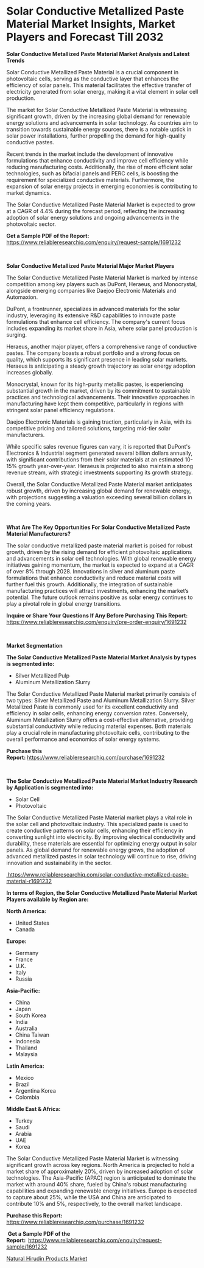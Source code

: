 <p><h1>Solar Conductive Metallized Paste Material Market Insights, Market Players and Forecast Till 2032</h1></p><p><strong>Solar Conductive Metallized Paste Material Market Analysis and Latest Trends</strong></p>
<p><p>Solar Conductive Metallized Paste Material is a crucial component in photovoltaic cells, serving as the conductive layer that enhances the efficiency of solar panels. This material facilitates the effective transfer of electricity generated from solar energy, making it a vital element in solar cell production.</p><p>The market for Solar Conductive Metallized Paste Material is witnessing significant growth, driven by the increasing global demand for renewable energy solutions and advancements in solar technology. As countries aim to transition towards sustainable energy sources, there is a notable uptick in solar power installations, further propelling the demand for high-quality conductive pastes.</p><p>Recent trends in the market include the development of innovative formulations that enhance conductivity and improve cell efficiency while reducing manufacturing costs. Additionally, the rise of more efficient solar technologies, such as bifacial panels and PERC cells, is boosting the requirement for specialized conductive materials. Furthermore, the expansion of solar energy projects in emerging economies is contributing to market dynamics.</p><p>The Solar Conductive Metallized Paste Material Market is expected to grow at a CAGR of 4.4% during the forecast period, reflecting the increasing adoption of solar energy solutions and ongoing advancements in the photovoltaic sector.</p></p>
<p><strong>Get a Sample PDF of the Report:&nbsp;</strong> <a href="https://www.reliableresearchiq.com/enquiry/request-sample/1691232?utm_campaign=3505&utm_medium=2&utm_source=Github&utm_content=ia&utm_term=26032025&utm_id=solar-conductive-metallized-paste-material">https://www.reliableresearchiq.com/enquiry/request-sample/1691232</a></p>
<p>&nbsp;</p>
<p><strong>Solar Conductive Metallized Paste Material Major Market Players</strong></p>
<p><p>The Solar Conductive Metallized Paste Material Market is marked by intense competition among key players such as DuPont, Heraeus, and Monocrystal, alongside emerging companies like Daejoo Electronic Materials and Automaxion. </p><p>DuPont, a frontrunner, specializes in advanced materials for the solar industry, leveraging its extensive R&D capabilities to innovate paste formulations that enhance cell efficiency. The company's current focus includes expanding its market share in Asia, where solar panel production is surging.</p><p>Heraeus, another major player, offers a comprehensive range of conductive pastes. The company boasts a robust portfolio and a strong focus on quality, which supports its significant presence in leading solar markets. Heraeus is anticipating a steady growth trajectory as solar energy adoption increases globally. </p><p>Monocrystal, known for its high-purity metallic pastes, is experiencing substantial growth in the market, driven by its commitment to sustainable practices and technological advancements. Their innovative approaches in manufacturing have kept them competitive, particularly in regions with stringent solar panel efficiency regulations.</p><p>Daejoo Electronic Materials is gaining traction, particularly in Asia, with its competitive pricing and tailored solutions, targeting mid-tier solar manufacturers. </p><p>While specific sales revenue figures can vary, it is reported that DuPont's Electronics & Industrial segment generated several billion dollars annually, with significant contributions from their solar materials at an estimated 10-15% growth year-over-year. Heraeus is projected to also maintain a strong revenue stream, with strategic investments supporting its growth strategy.</p><p>Overall, the Solar Conductive Metallized Paste Material market anticipates robust growth, driven by increasing global demand for renewable energy, with projections suggesting a valuation exceeding several billion dollars in the coming years.</p></p>
<p>&nbsp;</p>
<p><strong>What Are The Key Opportunities For Solar Conductive Metallized Paste Material Manufacturers?</strong></p>
<p><p>The solar conductive metallized paste material market is poised for robust growth, driven by the rising demand for efficient photovoltaic applications and advancements in solar cell technologies. With global renewable energy initiatives gaining momentum, the market is expected to expand at a CAGR of over 8% through 2028. Innovations in silver and aluminum paste formulations that enhance conductivity and reduce material costs will further fuel this growth. Additionally, the integration of sustainable manufacturing practices will attract investments, enhancing the market’s potential. The future outlook remains positive as solar energy continues to play a pivotal role in global energy transitions.</p></p>
<p><strong>Inquire or Share Your Questions If Any Before Purchasing This Report:</strong> <a href="https://www.reliableresearchiq.com/enquiry/pre-order-enquiry/1691232?utm_campaign=3505&utm_medium=2&utm_source=Github&utm_content=ia&utm_term=26032025&utm_id=solar-conductive-metallized-paste-material">https://www.reliableresearchiq.com/enquiry/pre-order-enquiry/1691232</a></p>
<p>&nbsp;</p>
<p><strong>Market Segmentation</strong></p>
<p><strong>The Solar Conductive Metallized Paste Material Market Analysis by types is segmented into:</strong></p>
<p><ul><li>Silver Metallized Pulp</li><li>Aluminum Metallization Slurry</li></ul></p>
<p><p>The Solar Conductive Metallized Paste Material market primarily consists of two types: Silver Metallized Paste and Aluminum Metallization Slurry. Silver Metallized Paste is commonly used for its excellent conductivity and efficiency in solar cells, enhancing energy conversion rates. Conversely, Aluminum Metallization Slurry offers a cost-effective alternative, providing substantial conductivity while reducing material expenses. Both materials play a crucial role in manufacturing photovoltaic cells, contributing to the overall performance and economics of solar energy systems.</p></p>
<p><strong>Purchase this Report:&nbsp;</strong><a href="https://www.reliableresearchiq.com/purchase/1691232?utm_campaign=3505&utm_medium=2&utm_source=Github&utm_content=ia&utm_term=26032025&utm_id=solar-conductive-metallized-paste-material">https://www.reliableresearchiq.com/purchase/1691232</a></p>
<p>&nbsp;</p>
<p><strong>The Solar Conductive Metallized Paste Material Market Industry Research by Application is segmented into:</strong></p>
<p><ul><li>Solar Cell</li><li>Photovoltaic</li></ul></p>
<p><p>The Solar Conductive Metallized Paste Material market plays a vital role in the solar cell and photovoltaic industry. This specialized paste is used to create conductive patterns on solar cells, enhancing their efficiency in converting sunlight into electricity. By improving electrical conductivity and durability, these materials are essential for optimizing energy output in solar panels. As global demand for renewable energy grows, the adoption of advanced metallized pastes in solar technology will continue to rise, driving innovation and sustainability in the sector.</p></p>
<p><a href="https://www.reliableresearchiq.com/solar-conductive-metallized-paste-material-r1691232?utm_campaign=3505&utm_medium=2&utm_source=Github&utm_content=ia&utm_term=26032025&utm_id=solar-conductive-metallized-paste-material">&nbsp;https://www.reliableresearchiq.com/solar-conductive-metallized-paste-material-r1691232</a></p>
<p><strong>In terms of Region, the Solar Conductive Metallized Paste Material Market Players available by Region are:</strong></p>
<p>
    <p> <strong> North America: </strong>
        <ul>
            <li>United States</li>
            <li>Canada</li>
        </ul>
        </p> 
    <p> <strong> Europe: </strong>
        <ul>
            <li>Germany</li>
            <li>France</li>
            <li>U.K.</li>
            <li>Italy</li>
            <li>Russia</li>
        </ul>
        </p> 
    <p> <strong> Asia-Pacific: </strong>
        <ul>
            <li>China</li>
            <li>Japan</li>
            <li>South Korea</li>
            <li>India</li>
            <li>Australia</li>
            <li>China Taiwan</li>
            <li>Indonesia</li>
            <li>Thailand</li>
            <li>Malaysia</li>
        </ul>
        </p> 
    <p> <strong> Latin America: </strong>
        <ul>
            <li>Mexico</li>
            <li>Brazil</li>
            <li>Argentina Korea</li>
            <li>Colombia</li>
        </ul>
        </p> 
    <p> <strong> Middle East & Africa: </strong>
        <ul>
            <li>Turkey</li>
            <li>Saudi</li>
            <li>Arabia</li>
            <li>UAE</li>
            <li>Korea</li>
        </ul>
    </p>
    </p>
<p><p>The Solar Conductive Metallized Paste Material Market is witnessing significant growth across key regions. North America is projected to hold a market share of approximately 20%, driven by increased adoption of solar technologies. The Asia-Pacific (APAC) region is anticipated to dominate the market with around 40% share, fueled by China's robust manufacturing capabilities and expanding renewable energy initiatives. Europe is expected to capture about 25%, while the USA and China are anticipated to contribute 10% and 5%, respectively, to the overall market landscape.</p></p>
<p><strong>Purchase this Report: </strong><a href="https://www.reliableresearchiq.com/purchase/1691232?utm_campaign=3505&utm_medium=2&utm_source=Github&utm_content=ia&utm_term=26032025&utm_id=solar-conductive-metallized-paste-material">https://www.reliableresearchiq.com/purchase/1691232</a></p>
<p>&nbsp;<strong>Get a Sample PDF of the Report:&nbsp;&nbsp;</strong><a href="https://www.reliableresearchiq.com/enquiry/request-sample/1691232?utm_campaign=3505&utm_medium=2&utm_source=Github&utm_content=ia&utm_term=26032025&utm_id=solar-conductive-metallized-paste-material">https://www.reliableresearchiq.com/enquiry/request-sample/1691232</a></p>
<p><strong></strong></p>
<p><p><a href="https://github.com/arvelm4nthig/Market-Research-Report-List-1/blob/main/natural-hirudin-products-market.md?utm_campaign=3505&utm_medium=2&utm_source=Github&utm_content=ia&utm_term=26032025&utm_id=solar-conductive-metallized-paste-material">Natural Hirudin Products Market</a></p></p>